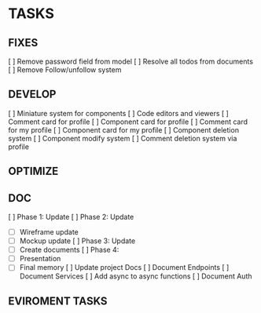 # TASKS

## FIXES

[ ] Remove password field from model
[ ] Resolve all todos from documents
[ ] Remove Follow/unfollow system

## DEVELOP
[ ] Miniature system for components
[ ] Code editors and viewers
[ ] Comment card for profile
[ ] Component card for profile
[ ] Comment card for my profile
[ ] Component card for my profile
[ ] Component deletion system
[ ] Component modify system
[ ] Comment deletion system via profile

## OPTIMIZE

## DOC

[ ] Phase 1: Update
[ ] Phase 2: Update

- [ ] Wireframe update
- [ ] Mockup update
      [ ] Phase 3: Update
- [ ] Create documents
      [ ] Phase 4:
- [ ] Presentation
- [ ] Final memory
      [ ] Update project Docs
      [ ] Document Endpoints
      [ ] Document Services
      [ ] Add async to async functions
      [ ] Document Auth

## EVIROMENT TASKS
